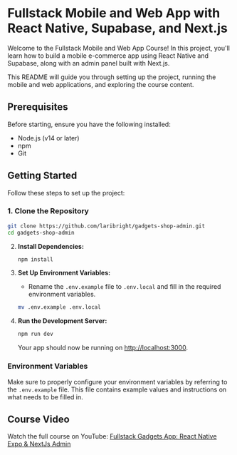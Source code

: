 # Fullstack Mobile and Web App with React Native, Supabase, and Next.js

Welcome to the Fullstack Mobile and Web App Course! In this project, you'll learn how to build a mobile e-commerce app using React Native and Supabase, along with an admin panel built with Next.js.

This README will guide you through setting up the project, running the mobile and web applications, and exploring the course content.

## Prerequisites

Before starting, ensure you have the following installed:

- Node.js (v14 or later)
- npm
- Git

## Getting Started

Follow these steps to set up the project:

### 1. Clone the Repository

```bash
git clone https://github.com/laribright/gadgets-shop-admin.git
cd gadgets-shop-admin
```

2. **Install Dependencies:**

   ```bash
   npm install
   ```

3. **Set Up Environment Variables:**

   - Rename the `.env.example` file to `.env.local` and fill in the required environment variables.

   ```bash
   mv .env.example .env.local
   ```

4. **Run the Development Server:**

   ```bash
   npm run dev
   ```

   Your app should now be running on [http://localhost:3000](http://localhost:3000).

### Environment Variables

Make sure to properly configure your environment variables by referring to the `.env.example` file. This file contains example values and instructions on what needs to be filled in.

## Course Video

Watch the full course on YouTube: [Fullstack Gadgets App: React Native Expo & NextJs Admin](https://youtu.be/26opRFPU0a8)
